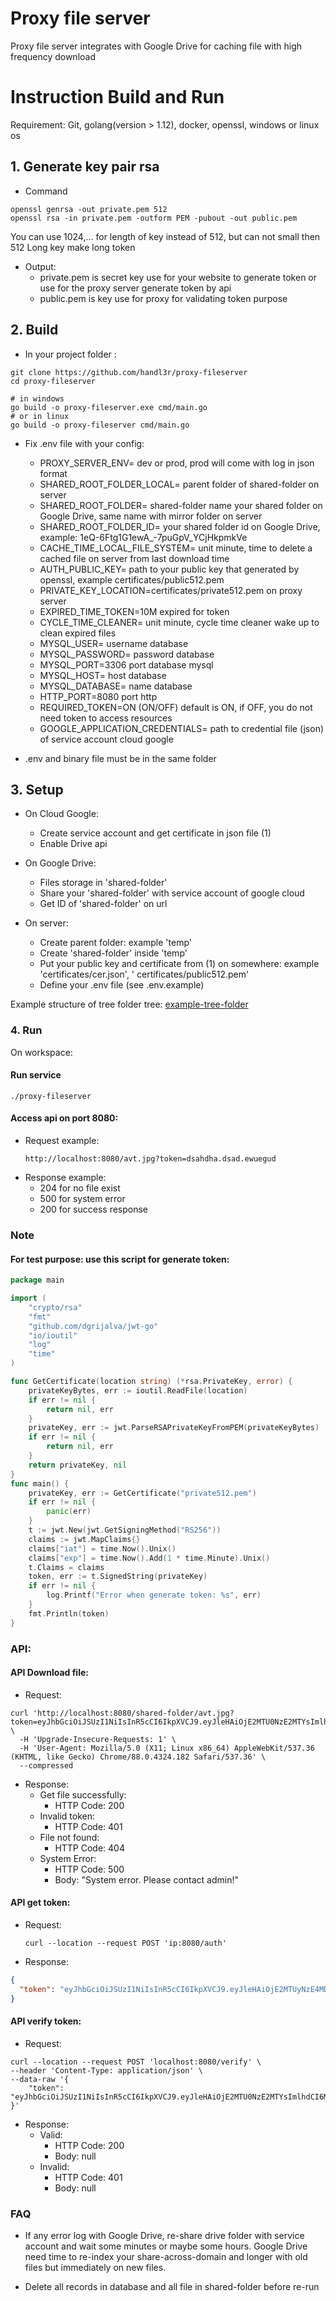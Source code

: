 # Proxy file server

Proxy file server integrates with Google Drive for caching file with high frequency download

# Instruction Build and Run

Requirement: Git, golang(version > 1.12), docker, openssl, windows or linux os

## 1. Generate key pair rsa

* Command

```shell script
openssl genrsa -out private.pem 512
openssl rsa -in private.pem -outform PEM -pubout -out public.pem
```

You can use 1024,... for length of key instead of 512, but can not small then 512 Long key make long token

* Output:
    * private.pem is secret key use for your website to generate token or use for the proxy server generate token by api
    * public.pem is key use for proxy for validating token purpose

## 2. Build

- In your project folder :

```shell script
git clone https://github.com/handl3r/proxy-fileserver
cd proxy-fileserver
```

```shell script
# in windows
go build -o proxy-fileserver.exe cmd/main.go 
# or in linux
go build -o proxy-fileserver cmd/main.go
```

- Fix .env file with your config:
    * PROXY_SERVER_ENV= dev or prod, prod will come with log in json format
    * SHARED_ROOT_FOLDER_LOCAL= parent folder of shared-folder on server
    * SHARED_ROOT_FOLDER= shared-folder name your shared folder on Google Drive, same name with mirror folder on server
    * SHARED_ROOT_FOLDER_ID= your shared folder id on Google Drive, example: 1eQ-6Ftg1G1ewA_-7puGpV_YCjHkpmkVe
    * CACHE_TIME_LOCAL_FILE_SYSTEM= unit minute, time to delete a cached file on server from last download time
    * AUTH_PUBLIC_KEY= path to your public key that generated by openssl, example certificates/public512.pem
    * PRIVATE_KEY_LOCATION=certificates/private512.pem on proxy server
    * EXPIRED_TIME_TOKEN=10M expired for token
    * CYCLE_TIME_CLEANER= unit minute, cycle time cleaner wake up to clean expired files
    * MYSQL_USER= username database
    * MYSQL_PASSWORD= password database
    * MYSQL_PORT=3306 port database mysql
    * MYSQL_HOST= host database
    * MYSQL_DATABASE= name database
    * HTTP_PORT=8080 port http
    * REQUIRED_TOKEN=ON (ON/OFF) default is ON, if OFF, you do not need token to access resources
    * GOOGLE_APPLICATION_CREDENTIALS= path to credential file (json) of service account cloud google

- .env and binary file must be in the same folder

## 3. Setup

* On Cloud Google:
    * Create service account and get certificate in json file (1)
    * Enable Drive api

* On Google Drive:
    * Files storage in 'shared-folder'
    * Share your 'shared-folder' with service account of google cloud
    * Get ID of 'shared-folder' on url

* On server:
    * Create parent folder: example 'temp'
    * Create 'shared-folder' inside 'temp'
    * Put your public key and certificate from (1) on somewhere: example 'certificates/cer.json', '
      certificates/public512.pem'
    * Define your .env file (see .env.example)

Example structure of tree folder tree:
[example-tree-folder](assets/example-folder-tree.png)

### 4. Run

On workspace:

#### Run service

```shell
./proxy-fileserver
```

#### Access api on port 8080:

* Request example:
  ```text
  http://localhost:8080/avt.jpg?token=dsahdha.dsad.ewuegud
  ```
* Response example:
    * 204 for no file exist
    * 500 for system error
    * 200 for success response

### Note

#### For test purpose: use this script for generate token:

```go
package main

import (
	"crypto/rsa"
	"fmt"
	"github.com/dgrijalva/jwt-go"
	"io/ioutil"
	"log"
	"time"
)

func GetCertificate(location string) (*rsa.PrivateKey, error) {
	privateKeyBytes, err := ioutil.ReadFile(location)
	if err != nil {
		return nil, err
	}
	privateKey, err := jwt.ParseRSAPrivateKeyFromPEM(privateKeyBytes)
	if err != nil {
		return nil, err
	}
	return privateKey, nil
}
func main() {
	privateKey, err := GetCertificate("private512.pem")
	if err != nil {
		panic(err)
	}
	t := jwt.New(jwt.GetSigningMethod("RS256"))
	claims := jwt.MapClaims{}
	claims["iat"] = time.Now().Unix()
	claims["exp"] = time.Now().Add(1 * time.Minute).Unix()
	t.Claims = claims
	token, err := t.SignedString(privateKey)
	if err != nil {
		log.Printf("Error when generate token: %s", err)
	}
	fmt.Println(token)
}

```

### API:

#### API Download file:

* Request:

```shell
curl 'http://localhost:8080/shared-folder/avt.jpg?token=eyJhbGciOiJSUzI1NiIsInR5cCI6IkpXVCJ9.eyJleHAiOjE2MTU0NzE2MTYsImlhdCI6MTYxNTQ3MTAxn0.jyX3RIaENdI6JTZdziN3c86cvpqj2M7hpFZTuCATMqtU8uzbs9tLjev21Gng9xwSikb5nY4BcCQRtx9ie29SwQ' \
  -H 'Upgrade-Insecure-Requests: 1' \
  -H 'User-Agent: Mozilla/5.0 (X11; Linux x86_64) AppleWebKit/537.36 (KHTML, like Gecko) Chrome/88.0.4324.182 Safari/537.36' \
  --compressed
```

* Response:
    * Get file successfully:
        * HTTP Code: 200
    * Invalid token:
        * HTTP Code: 401
    * File not found:
        * HTTP Code: 404
    * System Error:
        * HTTP Code: 500
        * Body: "System error. Please contact admin!"

#### API get token:

* Request:
  ```shell
  curl --location --request POST 'ip:8080/auth'
  ```
* Response:

```json
{
  "token": "eyJhbGciOiJSUzI1NiIsInR5cCI6IkpXVCJ9.eyJleHAiOjE2MTUyNzE4MDMsImlhdCI6MTYxNTI3MTc0M30.ERHFO74v31F6n1psU94qT5mL4G7WMUbiOYnZsdGeIqmpSuJ1DhZvmRSORkZsYFRJcmCbjMJgr6Ukq0-pBHES3g"
}
```

#### API verify token:

* Request:

```shell
curl --location --request POST 'localhost:8080/verify' \
--header 'Content-Type: application/json' \
--data-raw '{
    "token": "eyJhbGciOiJSUzI1NiIsInR5cCI6IkpXVCJ9.eyJleHAiOjE2MTU0NzE2MTYsImlhdCI6MTYxNTQ3MTAxNn0.jyX3RIaENdI6JTZdziN3c86cvpqj2M7hpFZTuCATMqtU8uzbs9tLjev21Gng9xwSikb5nY4BcCQRtx9ie29SwQ"
}'
```

* Response:
    * Valid:
        * HTTP Code: 200
        * Body: null
    * Invalid:
        * HTTP Code: 401
        * Body: null

### FAQ

* If any error log with Google Drive, re-share drive folder with service account and wait some minutes or maybe some
  hours. Google Drive need time to re-index your share-across-domain and longer with old files but immediately on new
  files.

* Delete all records in database and all file in shared-folder before re-run